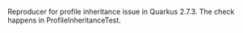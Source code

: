 Reproducer for profile inheritance issue in Quarkus 2.7.3.
The check happens in ProfileInheritanceTest.
